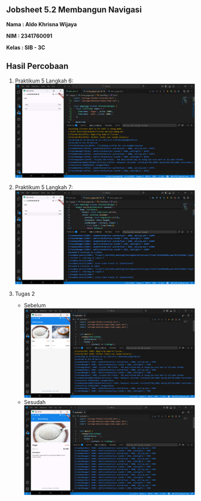 ## Jobsheet 5.2 Membangun Navigasi

**Nama  : Aldo Khrisna Wijaya**

**NIM   : 2341760091**

**Kelas : SIB - 3C**

## Hasil Percobaan

1. Praktikum 5 Langkah 6:
![Screenshot belanja](assets/readme/01.png)

2. Praktikum 5 Langkah 7:
![Screenshot belanja](assets/readme/02.png)

3. Tugas 2
    - Sebelum
![Screenshot belanja](assets/readme/03.png)
    - Sesudah 
![Screenshot belanja](assets/readme/04.png)
